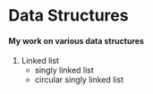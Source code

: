 # Data Structures

#### My work on various data structures

1. Linked list
    - singly linked list
    - circular singly linked list 
